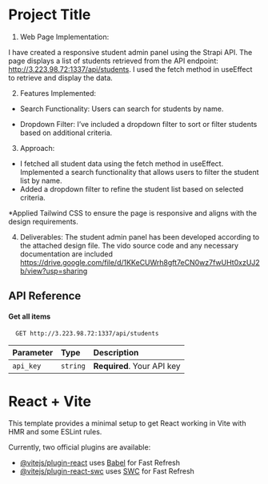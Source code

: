 
# Project Title

1. Web Page Implementation:

I have created a responsive student admin panel using the Strapi API.
The page displays a list of students retrieved from the API endpoint: http://3.223.98.72:1337/api/students.
I used the fetch method in useEffect to retrieve and display the data.

2. Features Implemented:
* Search Functionality: Users can search for students by name.

* Dropdown Filter: I’ve included a dropdown filter to sort or filter students based on additional criteria.

3. Approach:
* I fetched all student data using the fetch method in useEffect.
Implemented a search functionality that allows users to filter the student list by name.
* Added a dropdown filter to refine the student list based on selected criteria.

*Applied Tailwind CSS to ensure the page is responsive and aligns with the design requirements.

4. Deliverables:
The student admin panel has been developed according to the attached design file.
The vido source code and any necessary documentation are included https://drive.google.com/file/d/1KKeCUWrh8gft7eCN0wz7fwUHt0xzUJ2b/view?usp=sharing
## API Reference

#### Get all items

```http
  GET http://3.223.98.72:1337/api/students
```

| Parameter | Type     | Description                |
| :-------- | :------- | :------------------------- |
| `api_key` | `string` | **Required**. Your API key |








# React + Vite

This template provides a minimal setup to get React working in Vite with HMR and some ESLint rules.

Currently, two official plugins are available:

- [@vitejs/plugin-react](https://github.com/vitejs/vite-plugin-react/blob/main/packages/plugin-react/README.md) uses [Babel](https://babeljs.io/) for Fast Refresh
- [@vitejs/plugin-react-swc](https://github.com/vitejs/vite-plugin-react-swc) uses [SWC](https://swc.rs/) for Fast Refresh
